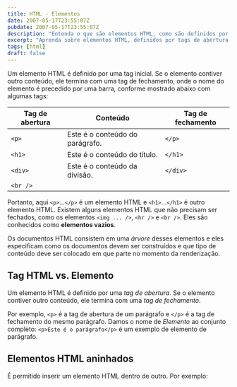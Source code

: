 ```yaml
---
title: HTML - Elementos
date: 2007-05-17T23:55:07Z
pubdate: 2007-05-17T23:55:07Z
description: "Entenda o que são elementos HTML, como são definidos por tags e como podem ser aninhados para criar a estrutura de uma página web."
excerpt: "Aprenda sobre elementos HTML, definidos por tags de abertura e fechamento, e como aninhá-los para construir a estrutura de uma página web."
tags: [html]
draft: false
---
```

Um elemento HTML é definido por uma tag inicial. Se o elemento contiver outro conteúdo, ele termina com uma tag de fechamento, onde o nome do elemento é precedido por uma barra, conforme mostrado abaixo com algumas tags:

| Tag de abertura | Conteúdo                        | Tag de fechamento |
| --------------- | ------------------------------- | ----------------- |
| `<p>`           | Este é o conteúdo do parágrafo. | `</p>`            |
| `<h1>`          | Este é o conteúdo do título.    | `</h1>`           |
| `<div>`         | Este é o conteúdo da divisão.   | `</div>`          |
| `<br />`        |                                 |                   |

Portanto, aqui `<p>`...`</p>` é um elemento HTML e `<h1>`...`</h1>` é outro elemento HTML. Existem alguns elementos HTML que não precisam ser fechados, como os elementos `<img ... />`, `<hr />` e `<br />`. Eles são conhecidos como **elementos vazios**.

Os documentos HTML consistem em uma _árvore_ desses elementos e eles especificam como os documentos devem ser construídos e que tipo de conteúdo deve ser colocado em que parte no momento da renderização.

## Tag HTML vs. Elemento

Um elemento HTML é definido por uma _tag de abertura_. Se o elemento contiver outro conteúdo, ele termina com uma _tag de fechamento_.

Por exemplo, `<p>` é a tag de abertura de um parágrafo e `</p>` é a tag de fechamento do mesmo parágrafo. Damos o nome de _Elemento_ ao conjunto completo: `<p>Este é o parágrafo</p>` é um exemplo de elemento de parágrafo.

## Elementos HTML aninhados

É permitido inserir um elemento HTML dentro de outro. Por exemplo:

<script async src="//jsfiddle.net/vctrtvfrrr/kjcrxo1q/15/embed/html,result/"></script>
